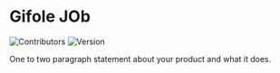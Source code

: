 # Gifole JOb

![Contributors][contributors-shield]
![Version][version-shield]

One to two paragraph statement about your product and what it does.

<!-- MARKDOWN LINKS & IMAGES -->
[contributors-shield]: https://img.shields.io/static/v1?label=contributors&message=LEGO%20TEAM&color=GREEN
[version-shield]: https://img.shields.io/static/v1?label=version&message=1.0.0&color=GREEN
